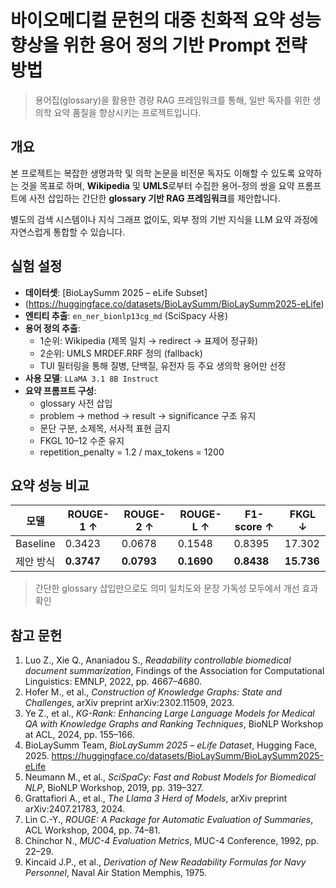 # 바이오메디컬 문헌의 대중 친화적 요약 성능 향상을 위한 용어 정의 기반 Prompt 전략 방법

> 용어집(glossary)을 활용한 경량 RAG 프레임워크를 통해, 일반 독자를 위한 생의학 요약 품질을 향상시키는 프로젝트입니다.

## 개요

본 프로젝트는 복잡한 생명과학 및 의학 논문을 비전문 독자도 이해할 수 있도록 요약하는 것을 목표로 하며, **Wikipedia** 및 **UMLS**로부터 수집한 용어-정의 쌍을 요약 프롬프트에 사전 삽입하는 간단한 **glossary 기반 RAG 프레임워크**를 제안합니다.

별도의 검색 시스템이나 지식 그래프 없이도, 외부 정의 기반 지식을 LLM 요약 과정에 자연스럽게 통합할 수 있습니다.

## 실험 설정

- **데이터셋**: [BioLaySumm 2025 – eLife Subset]
- (https://huggingface.co/datasets/BioLaySumm/BioLaySumm2025-eLife)
- **엔티티 추출**: `en_ner_bionlp13cg_md` (SciSpacy 사용)
- **용어 정의 추출**:
  - 1순위: Wikipedia (제목 일치 → redirect → 표제어 정규화)
  - 2순위: UMLS MRDEF.RRF 정의 (fallback)
  - TUI 필터링을 통해 질병, 단백질, 유전자 등 주요 생의학 용어만 선정
- **사용 모델**: `LLaMA 3.1 8B Instruct`
- **요약 프롬프트 구성**:
  - glossary 사전 삽입
  - problem → method → result → significance 구조 유지
  - 문단 구분, 소제목, 서사적 표현 금지
  - FKGL 10–12 수준 유지
  - repetition_penalty = 1.2 / max_tokens = 1200

## 요약 성능 비교

| 모델       | ROUGE-1 ↑ | ROUGE-2 ↑ | ROUGE-L ↑ | F1-score ↑ | FKGL ↓ |
|------------|-----------|-----------|-----------|------------|--------|
| Baseline   | 0.3423    | 0.0678    | 0.1548    | 0.8395     | 17.302 |
| 제안 방식 | **0.3747** | **0.0793** | **0.1690** | **0.8438** | **15.736** |

> 간단한 glossary 삽입만으로도 의미 일치도와 문장 가독성 모두에서 개선 효과 확인

## 참고 문헌

1. Luo Z., Xie Q., Ananiadou S., *Readability controllable biomedical document summarization*, Findings of the Association for Computational Linguistics: EMNLP, 2022, pp. 4667–4680.  
2. Hofer M., et al., *Construction of Knowledge Graphs: State and Challenges*, arXiv preprint arXiv:2302.11509, 2023.  
3. Ye Z., et al., *KG-Rank: Enhancing Large Language Models for Medical QA with Knowledge Graphs and Ranking Techniques*, BioNLP Workshop at ACL, 2024, pp. 155–166.  
4. BioLaySumm Team, *BioLaySumm 2025 – eLife Dataset*, Hugging Face, 2025. https://huggingface.co/datasets/BioLaySumm/BioLaySumm2025-eLife  
5. Neumann M., et al., *SciSpaCy: Fast and Robust Models for Biomedical NLP*, BioNLP Workshop, 2019, pp. 319–327.  
6. Grattafiori A., et al., *The Llama 3 Herd of Models*, arXiv preprint arXiv:2407.21783, 2024.  
7. Lin C.-Y., *ROUGE: A Package for Automatic Evaluation of Summaries*, ACL Workshop, 2004, pp. 74–81.  
8. Chinchor N., *MUC-4 Evaluation Metrics*, MUC-4 Conference, 1992, pp. 22–29.  
9. Kincaid J.P., et al., *Derivation of New Readability Formulas for Navy Personnel*, Naval Air Station Memphis, 1975.
